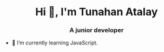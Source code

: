 <h1 align="center"> Hi 👋, I'm Tunahan Atalay </h1>

<h3 align="center">A junior developer</h3>

- 🌱 I’m currently learning JavaScript.
